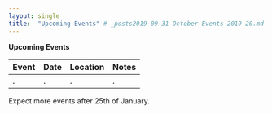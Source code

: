 ```yaml
---
layout: single
title:  "Upcoming Events" # _posts2019-09-31-October-Events-2019-20.md 
---
```

__Upcoming Events__

| Event | Date | Location | Notes
|:-----------------|:----------|:-----------|:-----------|
|.|.|.|.|

Expect more events after 25th of January.
